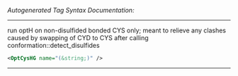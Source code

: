 <!-- THIS IS AN AUTOGENERATED FILE: Don't edit it directly, instead change the schema definition in the code itself. -->

_Autogenerated Tag Syntax Documentation:_

---
run optH on non-disulfided bonded CYS only; meant to relieve any clashes caused by swapping of CYD to CYS after calling conformation::detect_disulfides

```xml
<OptCysHG name="(&string;)" />
```



---
